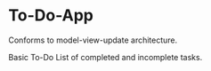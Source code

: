 # To-Do-App

Conforms to model-view-update architecture. 

Basic To-Do List of completed and incomplete tasks.
